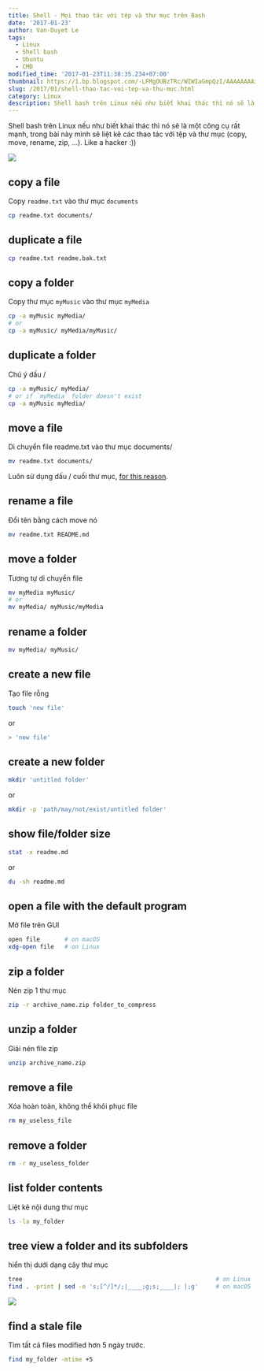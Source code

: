 ```yaml
---
title: Shell - Mọi thao tác với tệp và thư mục trên Bash
date: '2017-01-23'
author: Van-Duyet Le
tags:
  - Linux
  - Shell bash
  - Ubuntu
  - CMD
modified_time: '2017-01-23T11:38:35.234+07:00'
thumbnail: https://1.bp.blogspot.com/-LFMgOUBzTRc/WIWIaGmpQzI/AAAAAAAAieU/kvAZPXb218k53BpTdGwnVJQbL4KyhjtRgCLcB/s1600/Screenshot%2Bfrom%2B2017-01-23%2B11-36-34.png
slug: /2017/01/shell-thao-tac-voi-tep-va-thu-muc.html
category: Linux
description: Shell bash trên Linux nếu như biết khai thác thì nó sẽ là một công cụ rất mạnh, trong bài này mình sẽ liệt kê các thao tác với tệp và thư mục (copy, move, rename, zip, ...). Like a hacker :))
---
```


Shell bash trên Linux nếu như biết khai thác thì nó sẽ là một công cụ rất mạnh, trong bài này mình sẽ liệt kê các thao tác với tệp và thư mục (copy, move, rename, zip, ...). Like a hacker :))

![](https://1.bp.blogspot.com/-LFMgOUBzTRc/WIWIaGmpQzI/AAAAAAAAieU/kvAZPXb218k53BpTdGwnVJQbL4KyhjtRgCLcB/s1600/Screenshot%2Bfrom%2B2017-01-23%2B11-36-34.png)

## copy a file

Copy `readme.txt` vào thư mục `documents`

```bash
cp readme.txt documents/
```

## duplicate a file

```bash
cp readme.txt readme.bak.txt
```

## copy a folder

Copy thư mục `myMusic` vào thư mục `myMedia`

```bash
cp -a myMusic myMedia/
# or
cp -a myMusic/ myMedia/myMusic/

```

## duplicate a folder

Chú ý dấu /

```bash
cp -a myMusic/ myMedia/
# or if `myMedia` folder doesn't exist
cp -a myMusic myMedia/

```

## move a file

Di chuyển file readme.txt vào thư mục documents/

```bash
mv readme.txt documents/
```

Luôn sử dụng dấu / cuối thư mục, [for this reason](http://unix.stackexchange.com/a/50533).

## rename a file

Đổi tên bằng cách move nó

```bash
mv readme.txt README.md

```

## move a folder

Tương tự di chuyển file

```bash
mv myMedia myMusic/
# or
mv myMedia/ myMusic/myMedia

```

## rename a folder

```bash
mv myMedia/ myMusic/

```

## create a new file

Tạo file rỗng

```bash
touch 'new file'

```

or

```bash
> 'new file'

```

## create a new folder

```bash
mkdir 'untitled folder'

```

or

```bash
mkdir -p 'path/may/not/exist/untitled folder'

```

## show file/folder size

```bash
stat -x readme.md

```

or

```bash
du -sh readme.md

```

## open a file with the default program

Mở file trên GUI

```bash
open file       # on macOS
xdg-open file   # on Linux

```

## zip a folder

Nén zip 1 thư mục

```bash
zip -r archive_name.zip folder_to_compress

```

## unzip a folder

Giải nén file zip

```bash
unzip archive_name.zip

```

## remove a file

Xóa hoàn toàn, không thể khôi phục file

```bash
rm my_useless_file
```

## remove a folder

```bash
rm -r my_useless_folder
```

## list folder contents

Liệt kê nội dung thư mục

```bash
ls -la my_folder

```

## tree view a folder and its subfolders

hiển thị dưới dạng cây thư mục

```bash
tree                                                       # on Linux
find . -print | sed -e 's;[^/]*/;|____;g;s;____|; |;g'     # on macOS

```

![](https://4.bp.blogspot.com/-tK8h8jZr_bE/WIWEVOZOijI/AAAAAAAAieI/M-j88WoOPgwUof29-7baFsDsniPOoLXPgCLcB/s1600/Screenshot%2Bfrom%2B2017-01-23%2B11-01-08.png)

## find a stale file

Tìm tất cả files modified hơn 5 ngày trước.

```bash
find my_folder -mtime +5
```
